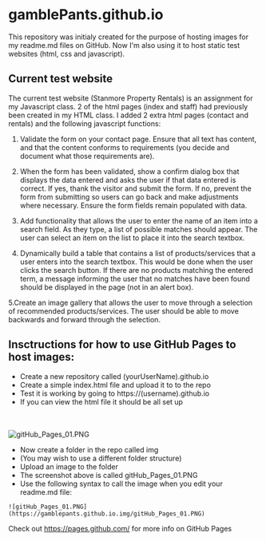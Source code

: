 # gamblePants.github.io

This repository was initialy created for the purpose of hosting images for my readme.md files on GitHub. Now I'm also using it to host static test websites (html, css and javascript).

## Current test website

The current test website (Stanmore Property Rentals) is an assignment for my Javascript class. 2 of the html pages (index and staff) had previously been created in my HTML class. I added 2 extra html pages (contact and rentals) and the following javascript functions:

1. Validate the form on your contact page. Ensure that all text has content, and that the content conforms to requirements (you decide and document what those requirements are).

2. When the form has been validated, show a confirm dialog box that displays the data entered and asks the user if that data entered is correct. If yes, thank the visitor and submit the form. If no, prevent the form from submitting so users can go back and make adjustments where necessary. Ensure the form fields remain populated with data.

3. Add functionality that allows the user to enter the name of an item into a search field. As they type, a list of possible matches should appear. The user can select an item on the list to place it into the search textbox.

4. Dynamically build a table that contains a list of products/services that a user enters into the search textbox. This would be done when the user clicks the search button. If there are no products matching the entered term, a message informing the user that no matches have been found should be displayed in the page (not in an alert box).

5.Create an image gallery that allows the user to move through a selection of recommended products/services. The user should be able to move backwards and forward through the selection.

## Insctructions for how to use GitHub Pages to host images:

- Create a new repository called (yourUserName).github.io
- Create a simple index.html file and upload it to to the repo
- Test it is working by going to https://(username).github.io
- If you can view the html file it should be all set up

<br ><br >
![gitHub_Pages_01.PNG](https://gamblepants.github.io/img/gitHub_Pages_01.PNG)

- Now create a folder in the repo called img
- (You may wish to use a different folder structure)
- Upload an image to the folder
- The screenshot above is called gitHub_Pages_01.PNG
- Use the following syntax to call the image when you edit your readme.md file:

```
![gitHub_Pages_01.PNG](https://gamblepants.github.io.img/gitHub_Pages_01.PNG)
```

Check out https://pages.github.com/ for more info on GitHub Pages
